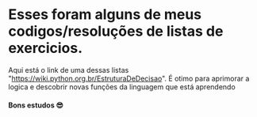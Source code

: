 # Esses foram alguns de meus codigos/resoluções de listas de exercicios.

Aqui está o link de uma dessas listas "https://wiki.python.org.br/EstruturaDeDecisao".
É otimo para aprimorar a logica e descobrir novas funções da linguagem que está aprendendo
#### Bons estudos 😎
